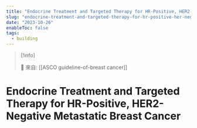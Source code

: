 ```yaml
---
title: "Endocrine Treatment and Targeted Therapy for HR-Positive, HER2-Negative Metastatic Breast Cancer"
slug: "endocrine-treatment-and-targeted-therapy-for-hr-positive-her-negative-metastatic-breast-cancer"
date: "2023-10-26"
enableToc: false
tags:
  - building
---
```


> [!info]
>
> 🌱 來自: [[ASCO guideline-of-breast cancer]]

# Endocrine Treatment and Targeted Therapy for HR-Positive, HER2-Negative Metastatic Breast Cancer
